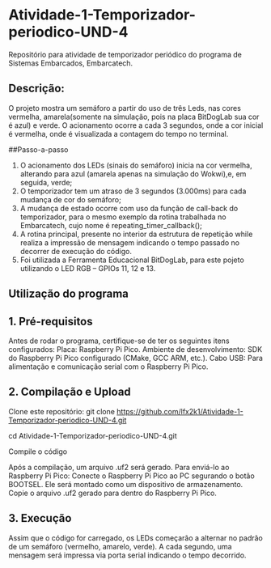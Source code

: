 # Atividade-1-Temporizador-periodico-UND-4
Repositório para atividade de temporizador periódico do programa de Sistemas Embarcados, Embarcatech.

## Descrição: 
O projeto mostra um semáforo a partir do uso de três Leds, nas cores vermelha, amarela(somente na simulação, pois na placa BitDogLab sua cor é azul) e verde. O acionamento ocorre a cada 3 segundos, onde a cor inicial é vermelha, onde é visualizada a contagem do tempo no terminal.

##Passo-a-passo
1) O acionamento dos LEDs (sinais do semáforo) inicia na cor vermelha, alterando para azul (amarela apenas na simulação do Wokwi),e, em seguida, verde;
2) O temporizador tem um atraso de 3 segundos (3.000ms) para cada mudança de cor do semáforo;
3) A mudança de estado ocorre com uso da função de call-back do temporizador, para o mesmo exemplo da rotina trabalhada no Embarcatech, cujo nome é repeating_timer_callback();
4) A rotina principal, presente no interior da estrutura de repetição while realiza a impressão de mensagem indicando o tempo passado no decorrer de execução do código.
5) Foi utilizada a Ferramenta Educacional BitDogLab, para este pojeto utilizando o LED RGB – GPIOs 11, 12 e 13.

## Utilização do programa

## 1. Pré-requisitos
Antes de rodar o programa, certifique-se de ter os seguintes itens configurados:
Placa: Raspberry Pi Pico.
Ambiente de desenvolvimento: SDK do Raspberry Pi Pico configurado (CMake, GCC ARM, etc.).
Cabo USB: Para alimentação e comunicação serial com o Raspberry Pi Pico.

## 2. Compilação e Upload
Clone este repositório:
git clone https://github.com/lfx2k1/Atividade-1-Temporizador-periodico-UND-4.git

cd Atividade-1-Temporizador-periodico-UND-4.git

Compile o código

Após a compilação, um arquivo .uf2 será gerado. Para enviá-lo ao Raspberry Pi Pico:
Conecte o Raspberry Pi Pico ao PC segurando o botão BOOTSEL.
Ele será montado como um dispositivo de armazenamento.
Copie o arquivo .uf2 gerado para dentro do Raspberry Pi Pico.

## 3. Execução
Assim que o código for carregado, os LEDs começarão a alternar no padrão de um semáforo (vermelho, amarelo, verde).
A cada segundo, uma mensagem será impressa via porta serial indicando o tempo decorrido.


